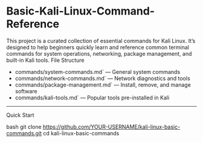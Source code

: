# Basic-Kali-Linux-Command-Reference
This project is a curated collection of essential commands for Kali Linux. It’s designed to help beginners quickly learn and reference common terminal commands for system operations, networking, package management, and built-in Kali tools.
File Structure

- commands/system-commands.md` — General system commands
- commands/network-commands.md` — Network diagnostics and tools
- commands/package-management.md` — Install, remove, and manage software
- commands/kali-tools.md` — Popular tools pre-installed in Kali

---

 Quick Start

bash
git clone https://github.com/YOUR-USERNAME/kali-linux-basic-commands.git
cd kali-linux-basic-commands
